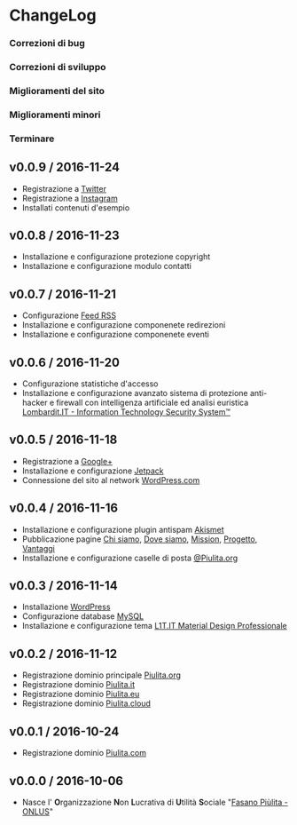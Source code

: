 # ChangeLog

### Correzioni di bug

### Correzioni di sviluppo

### Miglioramenti del sito

### Miglioramenti minori

### Terminare

## v0.0.9 / 2016-11-24

  * Registrazione a [Twitter](https://twitter.com/PiulitaOrg)
  * Registrazione a [Instagram](https://instagram.com/PiulitaOrg)
  * Installati contenuti d'esempio

## v0.0.8 / 2016-11-23

  * Installazione e configurazione protezione copyright
  * Installazione e configurazione modulo contatti

## v0.0.7 / 2016-11-21

  * Configurazione [Feed RSS](http://www.piulita.org/feed)
  * Installazione e configurazione componenete redirezioni
  * Installazione e configurazione componenete eventi

## v0.0.6 / 2016-11-20

  * Configurazione statistiche d'accesso
  * Installazione e configurazione avanzato sistema di protezione anti-hacker e firewall con intelligenza artificiale ed analisi euristica [Lombardit.IT - Information Technology Security System™](http://www.L1T.IT)

## v0.0.5 / 2016-11-18

  * Registrazione a [Google+](https://plus.google.com/105354050178632339172)
  * Installazione e configurazione [Jetpack](https://github.com/Automattic/Jetpack)
  * Connessione del sito al network [WordPress.com](http://WordPress.com)

## v0.0.4 / 2016-11-16

  * Installazione e configurazione plugin antispam [Akismet](https://akismet.com)
  * Pubblicazione pagine [Chi siamo](http://www.piulita.org/chi-siamo), [Dove siamo](http://www.piulita.org/dove-siamo), [Mission](http://www.piulita.org/mission), [Progetto](http://www.piulita.org/progetto), [Vantaggi](http://www.piulita.org/vantaggi)
  * Installazione e configurazione caselle di posta [@Piulita.org](http://www.piulita.org)

## v0.0.3 / 2016-11-14

  * Installazione [WordPress](https://github.com/WordPress)
  * Configurazione database [MySQL](https://github.com/MySQL)
  * Installazione e configurazione tema [L1T.IT Material Design Professionale](http://www.L1T.IT)

## v0.0.2 / 2016-11-12

  * Registrazione dominio principale [Piulita.org](http://www.piulita.org)
  * Registrazione dominio [Piulita.it](http://www.piulita.it)
  * Registrazione dominio [Piulita.eu](http://www.piulita.eu)
  * Registrazione dominio [Piulita.cloud](http://www.piulita.cloud)

## v0.0.1 / 2016-10-24

  * Registrazione dominio [Piulita.com](http://www.piulita.com)

## v0.0.0 / 2016-10-06

  * Nasce l' **O**rganizzazione **N**on **L**ucrativa di **U**tilità **S**ociale "[Fasano Piùlita - ONLUS](http://www.piulita.org)"
